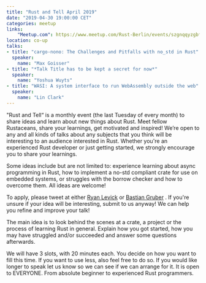 ```yaml
---
title: "Rust and Tell April 2019"
date: "2019-04-30 19:00:00 CET"
categories: meetup
links:
    "Meetup.com": https://www.meetup.com/Rust-Berlin/events/szgnqqyzgbfc/
location: co-up
talks:
- title: "cargo-nono: The Challenges and Pitfalls with no_std in Rust"
  speaker:
    name: "Max Goisser"
- title: "*Talk Title has to be kept a secret for now*"
  speaker:
    name: "Yoshua Wuyts"
- title: "WASI: A system interface to run WebAssembly outside the web"
  speaker:
    name: "Lin Clark"
---
```


"Rust and Tell“ is a monthly event (the last Tuesday of every month) to share ideas and learn about new things about Rust. Meet fellow Rustaceans, share your learnings, get motivated and inspired! We’re open to any and all kinds of talks about any subjects that you think will be interesting to an audience interested in Rust. Whether you're an experienced Rust developer or just getting started, we strongly encourage you to share your learnings.

Some ideas include but are not limited to: experience learning about async programming in Rust, how to implement a no-std compliant crate for use on embedded systems, or struggles with the borrow checker and how to overcome them. All ideas are welcome!

To apply, please tweet at either [Ryan Levick](https://twitter.com/ryan_levick) or [Bastian Gruber](https://twitter.com/byteadventures) . If you're unsure if your idea will be interesting, submit to us anyway! We can help you refine and improve your talk!

The main idea is to look behind the scenes at a crate, a project or the process of learning Rust in general. Explain how you got started, how you may have struggled and/or succeeded and answer some questions afterwards.

We will have 3 slots, with 20 minutes each. You decide on how you want to fill this time. If you want to use less, also feel free to do so. If you would like longer to speak let us know so we can see if we can arrange for it. It is open to EVERYONE. From absolute beginner to experienced Rust programmers.
